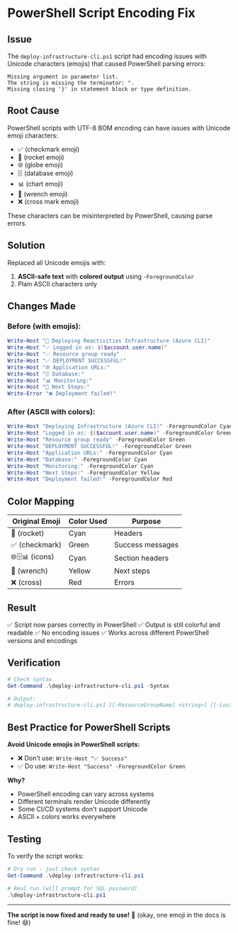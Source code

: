 # PowerShell Script Encoding Fix

## Issue
The `deploy-infrastructure-cli.ps1` script had encoding issues with Unicode characters (emojis) that caused PowerShell parsing errors:

```
Missing argument in parameter list.
The string is missing the terminator: ".
Missing closing '}' in statement block or type definition.
```

## Root Cause
PowerShell scripts with UTF-8 BOM encoding can have issues with Unicode emoji characters:
- ✅ (checkmark emoji)
- 🚀 (rocket emoji)  
- 🌐 (globe emoji)
- 🗄️ (database emoji)
- 📊 (chart emoji)
- 🔧 (wrench emoji)
- ❌ (cross mark emoji)

These characters can be misinterpreted by PowerShell, causing parse errors.

## Solution
Replaced all Unicode emojis with:
1. **ASCII-safe text** with **colored output** using `-ForegroundColor`
2. Plain ASCII characters only

## Changes Made

### Before (with emojis):
```powershell
Write-Host "🚀 Deploying Reactivities Infrastructure (Azure CLI)"
Write-Host "✅ Logged in as: $($account.user.name)"
Write-Host "✅ Resource group ready"
Write-Host "✅ DEPLOYMENT SUCCESSFUL!"
Write-Host "🌐 Application URLs:"
Write-Host "🗄️ Database:"
Write-Host "📊 Monitoring:"
Write-Host "🔧 Next Steps:"
Write-Error "❌ Deployment failed!"
```

### After (ASCII with colors):
```powershell
Write-Host "Deploying Infrastructure (Azure CLI)" -ForegroundColor Cyan
Write-Host "Logged in as: $($account.user.name)" -ForegroundColor Green
Write-Host "Resource group ready" -ForegroundColor Green
Write-Host "DEPLOYMENT SUCCESSFUL!" -ForegroundColor Green
Write-Host "Application URLs:" -ForegroundColor Cyan
Write-Host "Database:" -ForegroundColor Cyan
Write-Host "Monitoring:" -ForegroundColor Cyan
Write-Host "Next Steps:" -ForegroundColor Yellow
Write-Host "Deployment failed!" -ForegroundColor Red
```

## Color Mapping

| Original Emoji | Color Used | Purpose |
|----------------|------------|---------|
| 🚀 (rocket) | Cyan | Headers |
| ✅ (checkmark) | Green | Success messages |
| 🌐🗄️📊 (icons) | Cyan | Section headers |
| 🔧 (wrench) | Yellow | Next steps |
| ❌ (cross) | Red | Errors |

## Result
✅ Script now parses correctly in PowerShell
✅ Output is still colorful and readable
✅ No encoding issues
✅ Works across different PowerShell versions and encodings

## Verification
```powershell
# Check syntax
Get-Command .\deploy-infrastructure-cli.ps1 -Syntax

# Output:
# deploy-infrastructure-cli.ps1 [[-ResourceGroupName] <string>] [[-Location] <string>] [[-Prefix] <string>] [[-AppServicePlanSku] <string>] [[-SqlAdminPassword] <securestring>] [<CommonParameters>]
```

## Best Practice for PowerShell Scripts

**Avoid Unicode emojis in PowerShell scripts:**
- ❌ Don't use: `Write-Host "✅ Success"`
- ✅ Do use: `Write-Host "Success" -ForegroundColor Green`

**Why?**
- PowerShell encoding can vary across systems
- Different terminals render Unicode differently
- Some CI/CD systems don't support Unicode
- ASCII + colors works everywhere

## Testing
To verify the script works:

```powershell
# Dry run - just check syntax
Get-Command .\deploy-infrastructure-cli.ps1

# Real run (will prompt for SQL password)
.\deploy-infrastructure-cli.ps1
```

---

**The script is now fixed and ready to use!** 🎉 (okay, one emoji in the docs is fine! 😄)
